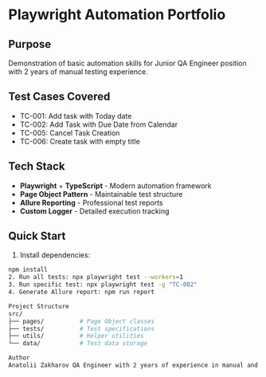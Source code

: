 # Playwright Automation Portfolio

##  Purpose
Demonstration of basic automation skills for Junior QA Engineer position with 2 years of manual testing experience.

##  Test Cases Covered
- TC-001: Add task with Today date
- TC-002: Add Task with Due Date from Calendar  
- TC-005: Cancel Task Creation
- TC-006: Create task with empty title

##  Tech Stack
- **Playwright** + **TypeScript** - Modern automation framework
- **Page Object Pattern** - Maintainable test structure
- **Allure Reporting** - Professional test reports
- **Custom Logger** - Detailed execution tracking

##  Quick Start

1. Install dependencies:
```bash
npm install
2. Run all tests: npx playwright test --workers=1
3. Run specific test: npx playwright test -g "TC-002"
4. Generate Allure report: npm run report

Project Structure
src/
├── pages/          # Page Object classes
├── tests/          # Test specifications  
├── utils/          # Helper utilities
└── data/           # Test data storage

Author
Anatolii Zakharov QA Engineer with 2 years of experience in manual and API testing, expanding skills to test automation.
